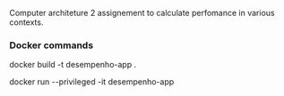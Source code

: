 Computer architeture 2 assignement to calculate perfomance in various contexts.

### Docker commands

docker build -t desempenho-app .

docker run --privileged -it desempenho-app
